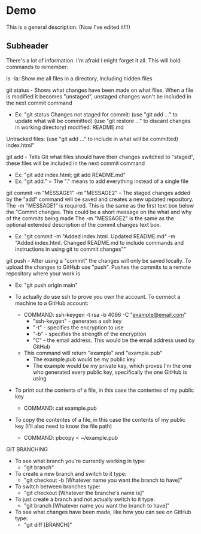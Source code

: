 # Demo

This is a general description.
(Now I've edited it!!!)

## Subheader

There's a lot of information. I'm afraid I might forget it all.
This will hold commands to remember:

ls -la: Show me all files in a directory, including hidden files

git status - Shows what changes have been made on what files. When a file is modified it becomes "unstaged", unstaged changes won't be included in the next commit command
- Ex: "git status
Changes not staged for commit:
  (use "git add <file>..." to update what will be committed)
  (use "git restore <file>..." to discard changes in working directory)
        modified:   README.md

Untracked files:
  (use "git add <file>..." to include in what will be committed)
        index.html"

git add - Tells Git what files should have their changes switched to "staged", these files will be included in the next commit command
- Ex: "git add index.html; git add README.md"
- Ex: "git add." = The "." means to add everything instead of a single file

git commit -m "MESSAGE1" -m "MESSAGE2" - The staged changes added by the "add" command will be saved and creates a new updated repository. 
The -m "MESSAGE1" is required. This is the same as the first text box below the "Commit changes. This could be a short message on the what and why of the commits being made
The -m "MESSAGE2" is the same as the optional extended description of the commit changes text box.
- Ex: "git commit -m "Added index.html. Updated README.md" -m "Added index.html. Changed README.md to include commands and instructions in using git to commit changes""

git push - After using a "commit" the changes will only be saved locally. To upload the changes to GitHub use "push". Pushes the commits to a remote repository where your work is
- Ex: "git push origin main"

 - To actually do use ssh to prove you own the account. To connect a machine to a GitHub account:
   - COMMAND: ssh-keygen -t rsa -b 4096 -C "example@email.com"
     - "ssh-keygen" - generates a ssh key
     - "-t" - specifies the encryption to use
     - "-b" - specifies the strength of the encryption
     - "C" - the email address. This would be the email address used by GitHub
   - This command will return "example" and "example.pub"
     - The example.pub would be my public key
     - The example would be my private key, which proves I'm the one who generated every public key, specifically the one GitHub is using
- To print out the contents of a file, in this case the contentes of my public key
  - COMMAND: cat example.pub
- To copy the contentes of a file, in this case the contents of my public key (I'll also need to know the file path)
  - COMMAND: pbcopy < ~/example.pub
  
 GIT BRANCHING
  - To see what branch you're currently working in type:
    - "git branch"
  - To create a new branch and switch to it type:
    - "git checkout -b [Whatever name you want the branch to have]"
  - To switch between branches type:
    - "git checkout [Whatever the branche's name is]"
  - To just create a branch and not actually switch to it type:
    - "git branch [Whatever name you want the branch to have]"
  - To see what changes have been made, like how you can see on GitHub type:
    - "git diff [BRANCH]"
